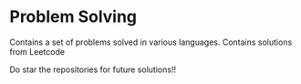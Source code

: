 # Problem Solving

Contains a set of problems solved in various languages.
Contains solutions from Leetcode


Do star the repositories for future solutions!!
